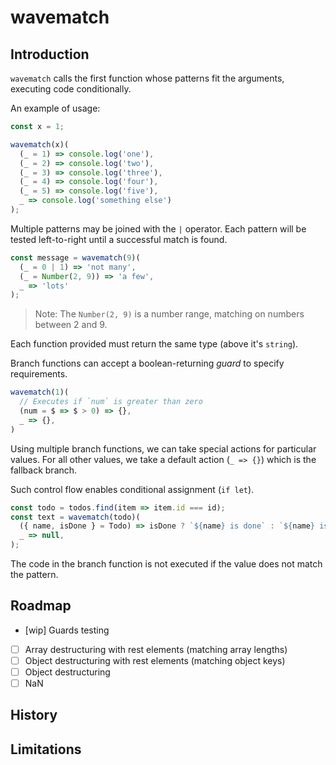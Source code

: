 # wavematch

## Introduction

`wavematch` calls the first function whose patterns fit the arguments,
executing code conditionally.

An example of usage:

```JavaScript
const x = 1;

wavematch(x)(
  (_ = 1) => console.log('one'),
  (_ = 2) => console.log('two'),
  (_ = 3) => console.log('three'),
  (_ = 4) => console.log('four'),
  (_ = 5) => console.log('five'),
  _ => console.log('something else')
);
```

Multiple patterns may be joined with the `|` operator. Each pattern will be
tested left-to-right until a successful match is found.

```JavaScript
const message = wavematch(9)(
  (_ = 0 | 1) => 'not many',
  (_ = Number(2, 9)) => 'a few',
  _ => 'lots'
);
```

> Note: The `Number(2, 9)` is a number range, matching on numbers between 2 and 9.

Each function provided must return the same type (above it's `string`).

Branch functions can accept a boolean-returning *guard* to specify requirements.

```JavaScript
wavematch(1)(
  // Executes if `num` is greater than zero
  (num = $ => $ > 0) => {},
  _ => {},
)
```

Using multiple branch functions, we can take special actions for particular
values. For all other values, we take a default action (`_ => {}`) which is the
fallback branch.

Such control flow enables conditional assignment (`if let`).

```JavaScript
const todo = todos.find(item => item.id === id);
const text = wavematch(todo)(
  ({ name, isDone } = Todo) => isDone ? `${name} is done` : `${name} is not done`,
  _ => null,
);
```

The code in the branch function is not executed if the value does not match the
pattern.





















## Roadmap

- [wip] Guards testing
- [ ] Array destructuring with rest elements (matching array lengths)
- [ ] Object destructuring with rest elements (matching object keys)
- [ ] Object destructuring 
- [ ] NaN

## History

## Limitations
